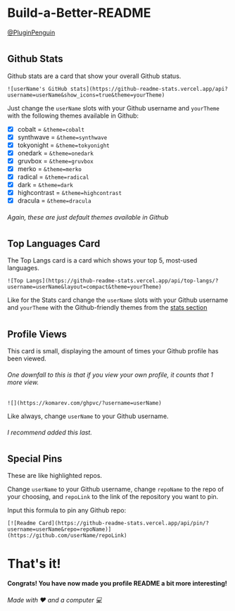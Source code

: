 # **Build-a-Better-README**

[@PluginPenguin]()
  
#
  
## Github Stats

Github stats are a card that show your overall Github status.

`![userName's GitHub stats](https://github-readme-stats.vercel.app/api?username=userName&show_icons=true&theme=yourTheme)`

Just change the `userName` slots with your Github username and `yourTheme` with the following themes available in Github:
- [x] cobalt = `&theme=cobalt`
- [x] synthwave = `&theme=synthwave`
- [x] tokyonight = `&theme=tokyonight`
- [x] onedark = `&theme=onedark`
- [x] gruvbox = `&theme=gruvbox`
- [x] merko = `&theme=merko`
- [x] radical = `&theme=radical`
- [x] dark = `&theme=dark`
- [x] highcontrast = `&theme=highcontrast`
- [x] dracula = `&theme=dracula`
###### Again, these are just _default_ themes available in Github

#

## Top Languages Card

The Top Langs card is a card which shows your top 5, most-used languages.

`![Top Langs](https://github-readme-stats.vercel.app/api/top-langs/?username=userName&layout=compact&theme=yourTheme)`

Like for the Stats card change the `userName` slots with your Github username and `yourTheme` with the Github-friendly themes from the [stats section](https://github.com/PluginPenguin/Build-a-Better-README#github-stats)

#

## Profile Views

This card is small, displaying the amount of times your Github profile has been viewed.

###### One downfall to this is that if you view your own profile, it counts that 1 more view.

`![](https://komarev.com/ghpvc/?username=userName)`

Like always, change `userName` to your Github username.

###### I recommend added this last.

#

## Special Pins

These are like highlighted repos.

Change `userName` to your Github username, change `repoName` to the repo of your choosing, and `repoLink` to the link of the repository you want to pin.

Input this formula to pin any Github repo:

`[![Readme Card](https://github-readme-stats.vercel.app/api/pin/?username=userName&repo=repoName)](https://github.com/userName/repoLink)`


#

# That's it!

#### Congrats! You have now made you profile README a bit more interesting!

###### Made with ❤ and a computer 💻
